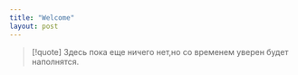 ```yaml
---
title: "Welcome"
layout: post
---
```



> [!quote] Здесь пока еще ничего нет,но со временем уверен будет наполнятся.

